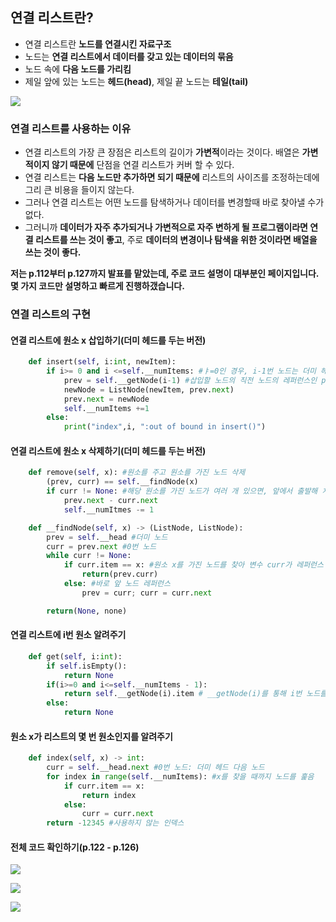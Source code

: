 ## 연결 리스트란?
- 연결 리스트란 **노드를 연결시킨 자료구조**
- 노드는 **연결 리스트에서 데이터를 갖고 있는 데이터의 묶음**
- 노드 속에 **다음 노드를 가리킴**
- 제일 앞에 있는 노드는 **헤드(head)**, 제일 끝 노드는 **테일(tail)**

![](https://velog.velcdn.com/images/cil05265/post/9666ad96-9ee2-4cc8-af07-01ce8630f955/image.png)

### 연결 리스트를 사용하는 이유
- 연결 리스트의 가장 큰 장점은 리스트의 길이가 **가변적**이라는 것이다. 배열은 **가변적이지 않기 때문에** 단점을 연결 리스트가 커버 할 수 있다.
- 연결 리스트는 **다음 노드만 추가하면 되기 때문에** 리스트의 사이즈를 조정하는데에 그리 큰 비용을 들이지 않는다.
- 그러나 연결 리스트는 어떤 노드를 탐색하거나 데이터를 변경할때 바로 찾아낼 수가 없다.
- 그러니까 **데이터가 자주 추가되거나 가변적으로 자주 변하게 될 프로그램이라면 연결 리스트를 쓰는 것이 좋고**, 주로 **데이터의 변경이나 탐색을 위한 것이라면 배열을 쓰는 것이 좋다.**


**저는 p.112부터 p.127까지 발표를 맡았는데, 주로 코드 설명이 대부분인 페이지입니다. 몇 가지 코드만 설명하고 빠르게 진행하갰습니다.**

### 연결 리스트의 구현
#### 연결 리스트에 원소 x 삽입하기(더미 헤드를 두는 버전)
```python
    def insert(self, i:int, newItem):
        if i>= 0 and i <=self.__numItems: #ㅑ=0인 경우, i-1번 노드는 더미 헤드 노드가 됨. i=__numItmes이면 i-1번 노드는 마지막 노드가 됨.
            prev = self.__getNode(i-1) #삽입할 노드의 직전 노드의 레퍼런스인 prev를 찾은 후 x삽입
            newNode = ListNode(newItem, prev.next)
            prev.next = newNode
            self.__numItems +=1
        else:
            print("index",i, ":out of bound in insert()")
```

#### 연결 리스트에 원소 x 삭제하기(더미 헤드를 두는 버전)

```python
    def remove(self, x): #원소를 주고 원소를 가진 노드 삭제
        (prev, curr) == self.__findNode(x)
        if curr != None: #해당 원소를 가진 노드가 여러 개 있으면, 앞에서 출발해 처음 만나는 노드 삭제
            prev.next - curr.next
            self.__numItmes -= 1

    def __findNode(self, x) -> (ListNode, ListNode):
        prev = self.__head #더미 노드
        curr = prev.next #0번 노드
        while curr != None:
            if curr.item == x: #원소 x를 가진 노드를 찾아 변수 curr가 레퍼런스 하도록 함
                return(prev.curr)
            else: #바로 앞 노드 레퍼런스
                prev = curr; curr = curr.next

        return(None, none)
```

#### 연결 리스트에 i번 원소 알려주기

```python
    def get(self, i:int):
        if self.isEmpty():
            return None
        if(i>=0 and i<=self.__numItems - 1):
            return self.__getNode(i).item # __getNode(i)를 통해 i번 노드를 찾은 후 해당 노드의 item을 리턴
        else:
            return None
```

#### 원소 x가 리스트의 몇 번 원소인지를 알려주기

```python
    def index(self, x) -> int:
        curr = self.__head.next #0번 노드: 더미 헤드 다음 노드
        for index in range(self.__numItems): #x를 찾을 때까지 노드를 훑음
            if curr.item == x:
                return index
            else:
                curr = curr.next
        return -12345 #사용하지 않는 인덱스
```

#### 전체 코드 확인하기(p.122 - p.126)
![](https://velog.velcdn.com/images/cil05265/post/d20d6a65-7dcc-4f48-9847-8101bf6cfee8/image.jpeg)

![](https://velog.velcdn.com/images/cil05265/post/dfa5a248-c86d-4a30-b940-310239479113/image.jpeg)

![](https://velog.velcdn.com/images/cil05265/post/c533a430-8520-4757-86c7-a7db266aef34/image.jpeg)
